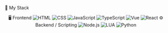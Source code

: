 💼 My Stack
<div align="center">
🖥️ Frontend
<img src="https://img.shields.io/badge/HTML5-E34F26?style=for-the-badge&logo=html5&logoColor=white" alt="HTML" /> <img src="https://img.shields.io/badge/CSS3-1572B6?style=for-the-badge&logo=css3&logoColor=white" alt="CSS" /> <img src="https://img.shields.io/badge/JAVASCRIPT-F7DF1E?style=for-the-badge&logo=javascript&logoColor=black" alt="JavaScript" /> <img src="https://img.shields.io/badge/TYPESCRIPT-3178C6?style=for-the-badge&logo=typescript&logoColor=white" alt="TypeScript" /> <img src="https://img.shields.io/badge/VUE.JS-4FC08D?style=for-the-badge&logo=vue.js&logoColor=white" alt="Vue" /> <img src="https://img.shields.io/badge/REACT-20232A?style=for-the-badge&logo=react&logoColor=61DAFB" alt="React" />
⚙️ Backend / Scripting
<img src="https://img.shields.io/badge/NODE.JS-339933?style=for-the-badge&logo=node.js&logoColor=white" alt="Node.js" /> <img src="https://img.shields.io/badge/LUA-2C2D72?style=for-the-badge&logo=lua&logoColor=white" alt="LUA" /> <img src="https://img.shields.io/badge/PYTHON-3776AB?style=for-the-badge&logo=python&logoColor=white" alt="Python" /> </div>
